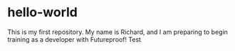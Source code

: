 # hello-world

This is my first repository.
My name is Richard, and I am preparing to begin training as a developer with Futureproof! Test
